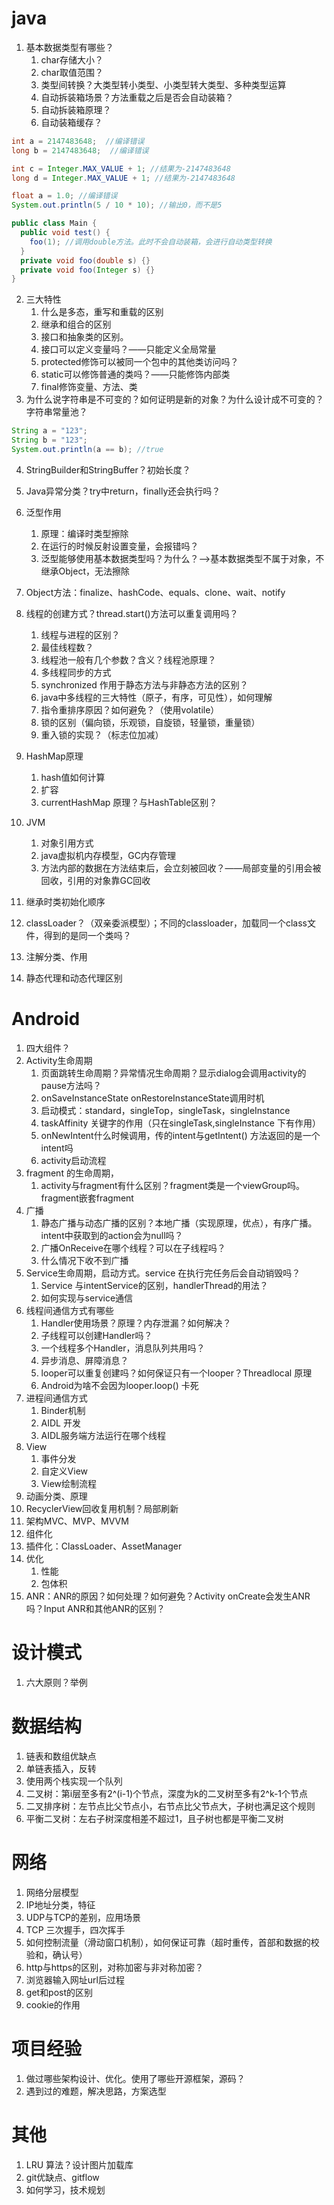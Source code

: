 # java

1. 基本数据类型有哪些？
   1. char存储大小？
   2. char取值范围？
   3. 类型间转换？大类型转小类型、小类型转大类型、多种类型运算
   4. 自动拆装箱场景？方法重载之后是否会自动装箱？
   5. 自动拆装箱原理？
   6. 自动装箱缓存？

```java
int a = 2147483648;  //编译错误
long b = 2147483648;  //编译错误

int c = Integer.MAX_VALUE + 1; //结果为-2147483648
long d = Integer.MAX_VALUE + 1; //结果为-2147483648

float a = 1.0; //编译错误
System.out.println(5 / 10 * 10); //输出0，而不是5

public class Main {
  public void test() {
    foo(1); //调用double方法。此时不会自动装箱，会进行自动类型转换
  }
  private void foo(double s) {}
  private void foo(Integer s) {}
}
```

2. 三大特性
   1. 什么是多态，重写和重载的区别
   2. 继承和组合的区别
   2. 接口和抽象类的区别。
   2. 接口可以定义变量吗？——只能定义全局常量
   3. protected修饰可以被同一个包中的其他类访问吗？
   3. static可以修饰普通的类吗？——只能修饰内部类
   3. final修饰变量、方法、类
3. 为什么说字符串是不可变的？如何证明是新的对象？为什么设计成不可变的？字符串常量池？

```java
String a = "123";
String b = "123";
System.out.println(a == b); //true 
```

4. StringBuilder和StringBuffer？初始长度？
2. Java异常分类？try中return，finally还会执行吗？
6. 泛型作用
   1. 原理：编译时类型擦除
   2. 在运行的时候反射设置变量，会报错吗？
   3. 泛型能够使用基本数据类型吗？为什么？-->基本数据类型不属于对象，不继承Object，无法擦除
2. Object方法：finalize、hashCode、equals、clone、wait、notify
8. 线程的创建方式？thread.start()方法可以重复调用吗？
   1. 线程与进程的区别？
   2. 最佳线程数？
   3. 线程池一般有几个参数？含义？线程池原理？
   4. 多线程同步的方式
   5. synchronized 作用于静态方法与非静态方法的区别？
   6. java中多线程的三大特性（原子，有序，可见性），如何理解
   7. 指令重排序原因？如何避免？（使用volatile）
   8. 锁的区别（偏向锁，乐观锁，自旋锁，轻量锁，重量锁）
   9. 重入锁的实现？（标志位加减）

9. HashMap原理
   1. hash值如何计算
   2. 扩容
   3. currentHashMap 原理？与HashTable区别？

10. JVM
    1. 对象引用方式
    2. java虚拟机内存模型，GC内存管理
    3. 方法内部的数据在方法结束后，会立刻被回收？——局部变量的引用会被回收，引用的对象靠GC回收

11. 继承时类初始化顺序
12. classLoader？（双亲委派模型）；不同的classloader，加载同一个class文件，得到的是同一个类吗？
13. 注解分类、作用
14. 静态代理和动态代理区别


# Android

1. 四大组件？
2. Activity生命周期
   1. 页面跳转生命周期？异常情况生命周期？显示dialog会调用activity的pause方法吗？
   2. onSaveInstanceState onRestoreInstanceState调用时机
   3. 启动模式：standard，singleTop，singleTask，singleInstance
   4. taskAffinity 关键字的作用（只在singleTask,singleInstance 下有作用）
   5. onNewIntent什么时候调用，传的intent与getIntent() 方法返回的是一个intent吗
   6. activity启动流程
3. fragment 的生命周期，
   1. activity与fragment有什么区别？fragment类是一个viewGroup吗。fragment嵌套fragment
4. 广播
   1. 静态广播与动态广播的区别？本地广播（实现原理，优点），有序广播。intent中获取到的action会为null吗？
   2. 广播OnReceive在哪个线程？可以在子线程吗？
   3. 什么情况下收不到广播
5. Service生命周期，启动方式。service 在执行完任务后会自动销毁吗？
   1. Service 与intentService的区别，handlerThread的用法？
   2. 如何实现与service通信
6. 线程间通信方式有哪些
   1. Handler使用场景？原理？内存泄漏？如何解决？
   2. 子线程可以创建Handler吗？
   3. 一个线程多个Handler，消息队列共用吗？
   4. 异步消息、屏障消息？
   5. looper可以重复创建吗？如何保证只有一个looper？Threadlocal 原理
   6. Android为啥不会因为looper.loop() 卡死
7. 进程间通信方式
   1. Binder机制
   2. AIDL 开发
   3. AIDL服务端方法运行在哪个线程
8. View
   1. 事件分发
   2. 自定义View
   3. View绘制流程
9. 动画分类、原理
10. RecyclerView回收复用机制？局部刷新
11. 架构MVC、MVP、MVVM
12. 组件化
13. 插件化：ClassLoader、AssetManager
14. 优化
    1. 性能
    2. 包体积
15. ANR：ANR的原因？如何处理？如何避免？Activity onCreate会发生ANR吗？Input ANR和其他ANR的区别？

# 设计模式

1. 六大原则？举例

# 数据结构

1. 链表和数组优缺点
2. 单链表插入，反转
3. 使用两个栈实现一个队列
4. 二叉树：第i层至多有2^(i-1)个节点，深度为k的二叉树至多有2^k-1个节点
5. 二叉排序树：左节点比父节点小，右节点比父节点大，子树也满足这个规则
6. 平衡二叉树：左右子树深度相差不超过1，且子树也都是平衡二叉树

# 网络

1. 网络分层模型
2. IP地址分类，特征
3. UDP与TCP的差别，应用场景
4. TCP 三次握手，四次挥手
5. 如何控制流量（滑动窗口机制），如何保证可靠（超时重传，首部和数据的校验和，确认号）
6. http与https的区别，对称加密与非对称加密？
7. 浏览器输入网址url后过程
8. get和post的区别
9. cookie的作用

# 项目经验

1. 做过哪些架构设计、优化。使用了哪些开源框架，源码？
2. 遇到过的难题，解决思路，方案选型

# 其他

1. LRU 算法？设计图片加载库
2. git优缺点、gitflow
3. 如何学习，技术规划